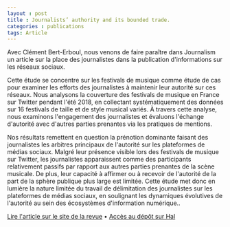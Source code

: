 ```yaml
---
layout : post
title : Journalists’ authority and its bounded trade.
categories : publications
tags: Article
---
```


Avec Clément Bert-Erboul, nous venons de faire paraître dans Journalism un article sur la place des journalistes dans la publication d'informations sur les réseaux sociaux.

Cette étude se concentre sur les festivals de musique comme étude de cas pour examiner les efforts des journalistes à maintenir leur autorité sur ces réseaux. Nous analysons la couverture des festivals de musique en France sur Twitter pendant l'été 2018, en collectant systématiquement des données sur 16 festivals de taille et de style musical variés. À travers cette analyse, nous examinons l'engagement des journalistes et évaluons l'échange d'autorité avec d'autres parties prenantes via les pratiques de mentions.

Nos résultats remettent en question la prénotion dominante faisant des journalistes les arbitres principaux de l'autorité sur les plateformes de médias sociaux. Malgré leur présence visible lors des festivals de musique sur Twitter, les journalistes apparaissent comme des participants relativement passifs par rapport aux autres parties prenantes de la scène musicale. De plus, leur capacité à affirmer ou à recevoir de l'autorité de la part de la sphère publique plus large est limitée. Cette étude met donc en lumière la nature limitée du travail de délimitation des journalistes sur les plateformes de médias sociaux, en soulignant les dynamiques évolutives de l'autorité au sein des écosystèmes d'information numérique..

[Lire l'article sur le site de la revue](https://doi.org/10.1177/14648849241255941) • [Accès au dépôt sur Hal](https://hal.science/hal-04637367)

<object data="https://hal.science/hal-04637367v1/file/Social_networks_and_the_trading_of_journalistic_authority_post-print.pdf" height = "1200" width = "900" type='application/pdf'></object>
